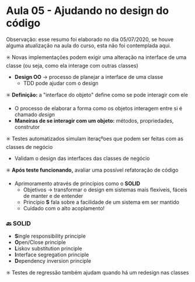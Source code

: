 # Aula 05 - Ajudando no design do código

Observação: esse resumo foi elaborado no dia 05/07/2020, se houve alguma atualização na aula do curso, esta não foi contemplada aqui.

:eight_spoked_asterisk: Novas implementações podem exigir uma alteração na interface de uma classe (ou seja, como ela interage com outras classes)
* **Design OO** → processo de planejar a interface de uma classe
    * TDD pode ajudar com o design

:eight_spoked_asterisk: **Definição:** a "interface do objeto" define como se pode interagir com ele
* O processo de elaborar a forma como os objetos interagem entre si é chamado *design*
* **Maneiras de se interagir com um objeto:** métodos, propriedades, construtor

:eight_spoked_asterisk: Testes automatizados simulam iteraçºoes que podem ser feitas com as classes de negócio
* Validam o design das interfaces das classes de negócio

:eight_spoked_asterisk: **Após teste funcionando,** avaliar uma possível refatoração de código
* Aprimoramento através de princípios como o **SOLID**
    * Objetivos → transformar o design em sistemas mais flexíveis, fáceis de manter e de entender
    * Princípio **S** fala sobre a  facilidade de um sistema em ser mantido
    * Cuidado com o alto acoplamento!

### :back: SOLID
* **S**ingle responsibility principle
* **O**pen/Close principle
* **L**iskov substitution principle
* **I**nterface segregation principle
* **D**ependency inversion principle

:eight_spoked_asterisk: Testes de regressão também ajudam quando há um redesign nas classes